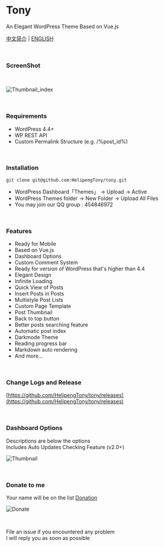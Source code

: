 # Tony
An Elegant WordPress Theme Based on Vue.js
<br/>


[中文简介](https://github.com/HelipengTony/tony/blob/master/README_EN.md) | [ENGLISH](https://github.com/HelipengTony/tony/blob/master/README.md)


<br/>

### ScreenShot
<br/>

![Thumbnail_index](https://i.loli.net/2019/02/18/5c6a81958b193.png)

<br/>

### Requirements
- WordPress 4.4+
- WP REST API
- Custom Permalink Structure (e.g. /%post_id%)

<br/>

### Installation
```
git clone git@github.com:HelipengTony/tony.git
```
+ WordPress Dashboard「Themes」 -> Upload -> Active
+ WordPress Themes folder -> New Folder -> Upload All Files
+ You may join our QQ group : 454846972


<br/>

### Features
+ Ready for Mobile
+ Based on Vue.js
+ Dashboard Options
+ Custom Comment System
+ Ready for version of WordPress that's higher than 4.4
+ Elegant Design
+ Infinite Loading
+ Quick View of Posts
+ Insert Posts in Posts
+ Multistyle Post Lists
+ Custom Page Template
+ Post Thumbnail
+ Back to top button
+ Better posts searching feature
+ Automatic post index
+ Darkmode Theme
+ Reading progress bar
+ Markdown auto rendering
+ And more…

<br/>

### Change Logs and Release
[https://github.com/HelipengTony/tony/releases](https://github.com/HelipengTony/tony/releases)

<br/>

### Dashboard Options
Descriptions are below the options
<br/>
Includes Auto Updates Checking Feature (v2.0+)
<br/>

![Thumbnail](https://i.loli.net/2019/02/18/5c6a80530c1b8.png)


<br/>

### Donate to me
Your name will be on the list [Donation](https://www.snapaper.com/donate)
<br/>

![Donate](https://i.loli.net/2019/02/18/5c6a80afd1e26.png)

<br/>

File an issue if you encountered any problem
<br/>
I will reply you as soon as possible

